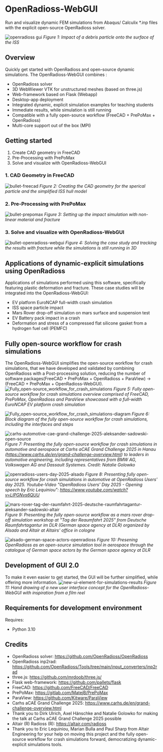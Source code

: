 # OpenRadioss-WebGUI
Run and visualize dynamic FEM simulations from Abaqus/ Calculix *.inp files with the explicit open-source OpenRadioss solver.

![openradioss gui](openradioss-2.png)
*Figure 1: Impact of a debris particle onto the surface of the ISS*

## Overview
Quickly get started with OpenRadioss and open-source dynamic simulations. The OpenRadioss-WebGUI combines :
- OpenRadioss solver
- 3D WebWiewer VTK for unstructured meshes (based on three.js)
- Web-framework based on Flask (Webapp)
- Desktop-app deployment 
- Integrated dynamic, explicit simulation examples for teaching students
- Immediate results, while simulation is still running
- Compatible with a fully open-source workflow (FreeCAD + PrePoMax + OpenRadioss)
- Multi-core support out of the box (MPI)
  
## Getting started
1. Create CAD geometry in FreeCAD
2. Pre-Processing with PrePoMax
3. Solve and visualize with OpenRadioss-WebGUI

### 1. CAD Geometry in FreeCAD
![bullet-freecad](bullet-freecad.png)
*Figure 2: Creating the CAD geometry for the sperical particle and the simplified ISS hull model*
### 2. Pre-Processing with PrePoMax
![bullet-prepomax](bullet-prepomax.png)
*Figure 3: Setting up the impact simulation with non-linear material and fracture*
### 3. Solve and visualize with OpenRadioss-WebGUI
![bullet-openradioss-webgui](bullet-openradioss-webgui.png)
*Figure 4: Solving the case study and tracking the results with fracture while the simulations is still running in 3D*

## Applications of dynamic-explicit simulations using OpenRadioss
Applications of simulations performed using this software, specifically featuring plastic deformation and fracture. These case studies will be integrated into the OpenRadioss-WebGUI:
- EV platform EuroNCAP full-width crash simulation
- ISS space particle impact
- Mars Rover drop-off simulation on mars surface and suspension test
- EV Battery pack impact in a crash
- Deformation and stress of a compressed flat silicone gasket from a hydrogen fuel cell (PEMFC)
  
## Fully open-source workflow for crash simulations
The OpenRadioss-WebGUI simplifies the open-source workflow for crash simulations, that we have developed and validated by combining OpenRadioss with a Post-processing solution, reducing the number of software packages(FreeCAD + PrePoMax + OpenRadioss + ParaView) -> (FreeCAD + PrePoMax + OpenRadioss-WebGUI).
![Fully_open-source_workflow_for_crash_simulations](Fully_open-source_workflow_for_crash_simulations.png)
*Figure 5: Fully open-source workflow for crash simulations overview comprised of FreeCAD, PrePoMax, OpenRadioss and ParaView showcased with a full-width EuroNCAP EV platform crash simulation*


![Fully_open-source_workflow_for_crash_simulations-diagram](Fully_open-source_workflow_for_crash_simulations-diagram.png)
*Figure 6: Block diagram of the fully open-source workflow for crash simulations, including the interfaces and steps*


![carhs-automotive-cae-grand-challenge-2025-aleksander-sadowski-open-source](carhs-automotive-cae-grand-challenge-2025-aleksander-sadowski-open-source.jpg)
*Figure 7: Presenting the fully open-source workflow for crash simulations in automotive and aerospace at Carhs aCAE Grand Challenge 2025 in Hanau (https://www.carhs.de/en/grand-challenge-overview.html) to leaders in automotive engineering, including representatives from BMW AG, Volkswagen AG and Dassault Systemes. Credit: Natalie Golowko*


![openradioss-users-day-2025-alsado](openradioss-users-day-2025-alsado.png)
*Figure 8: Presenting fully open-source workflow for crash simulations in automotive at OpenRadioss Users' day 2025. Youtube-Video "OpenRadioss Users' Day 2025 - Opening speech by Eric Lequiniou": https://www.youtube.com/watch?v=LlPGNvs6QUU*


![mars-rover-tag-der-raumfahrt-2025-deutsche-raumfahrtagantur-aleksander-sadowski-altair](mars-rover-tag-der-raumfahrt-2025-deutsche-raumfahrtagantur-aleksander-sadowski-altair.png)
*Figure 9: Presenting the fully open-source workflow as a mars rover drop-off simulation workshop at "Tag der Reaumfahrt 2025" from Deutsche Raumfahrtagantur im DLR (German space agency at DLR) organized by Alsado and Altair at Altairs' office in cologne*


![alsado-german-space-actors-openradioss](alsado-german-space-actors-openradioss.png)
*Figure 10: Presening OpenRadioss as an open-source simulation tool in aerospace through the catalogue of German space actors by the German space agency at DLR*



## Development of GUI 2.0
To make it even easier to get started, the GUI will be further simplified, while offering more information.
![new-ui-element-for-simulations-results](new-ui-element-for-simulations-results.jpeg)
*Figure 11: Hand drawing of a new user interface concept for the OpenRadioss-WebGUI with inspiration from a film reel*

## Requirements for development environment
Requires:
- Python 3.10

## Credits
- OpenRadioss solver: https://github.com/OpenRadioss/OpenRadioss
- OpenRadioss inp2rad: https://github.com/OpenRadioss/Tools/tree/main/input_converters/inp2rad
- three.js: https://github.com/mrdoob/three.js/
- Flask web-framework: https://github.com/pallets/flask
- FreeCAD: https://github.com/FreeCAD/FreeCAD
- PrePoMax: https://gitlab.com/MatejB/PrePoMax
- ParaView: https://github.com/Kitware/ParaView
- Carhs aCAE Grand Challenge 2025: https://www.carhs.de/en/grand-challenge-overview.html
- Thank you to Dirk Ulrich, Axel Hänschke and Natalie Golowko for making the talk at Carhs aCAE Grand Challenge 2025 possible
- Altair (R) Radioss (R): https://altair.com/radioss
- Thank you to Eric Lequiniou, Marian Bulla and Paul Sharp from Altair Engineering for your help on moving this project and the fully open-source workflow for crash simulations forward, democratizing dynamic-explicit simulations tools.


